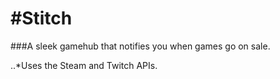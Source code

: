 #Stitch
======
###A sleek gamehub that notifies you when games go on sale.

..*Uses the Steam and Twitch APIs.

